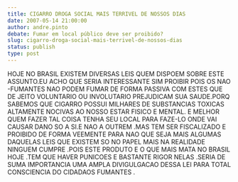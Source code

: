 ```yaml
---
title: CIGARRO DROGA SOCIAL MAIS TERRIVEL DE NOSSOS DIAS
date: 2007-05-14 21:00:00
author: andre.pinto
debate: Fumar em local público deve ser proibido?
slug: cigarro-droga-social-mais-terrivel-de-nossos-dias
status: publish 
type: post
---
```


HOJE NO BRASIL EXISTEM DIVERSAS LEIS QUEM DISPOEM SOBRE ESTE ASSUNTO.EU ACHO QUE SERIA INTERESSANTE SIM PROIBIR POIS OS NAO -FUMANTES NAO PODEM FUMAR DE FORMA PASSIVA COM ESTES QUE DE JEITO VOLUNTARIO OU INVOLUTARIO PREJUDICAM SUA SAUDE.PORQ SABEMOS QUE CIGARRO POSSUI MILHARES DE SUBSTANCIAS TOXICAS ALTAMENTE NOCIVAS AO NOSSO ESTAR FISICO E MENTAL. E MELHOR QUEM FAZER TAL COISA TENHA SEU LOCAL PARA FAZE-LO ONDE VAI CAUSAR DANO SO A SI.E NAO A OUTREM .MAS TEM SER FISCALIZADO E PROIBIDO DE FORMA VEEMENTE PARA NAO QUE SEJA MAIS ALGUMAS DAQUELAS LEIS QUE EXISTEM SO NO PAPEL MAIS NA REALIDADE NINGUEM CUMPRE .POIS ESTE PRODUTO E O QUE MAIS MATA NO BRASIL HOJE .TEM QUE HAVER PUNICOES E BASTANTE RIGOR NELAS .SERIA DE SUMA IMPORTANCIA UMA AMPLA DIVIGULGACAO DESSA LEI PARA TOTAL CONSCIENCIA DO CIDADAOS FUMANTES .
